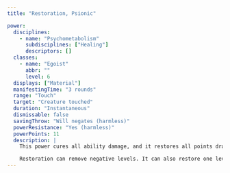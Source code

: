 ```yaml
---
title: "Restoration, Psionic"

power:
  disciplines:
    - name: "Psychometabolism"
      subdisciplines: ["Healing"]
      descriptors: []
  classes:
    - name: "Egoist"
      abbr: ""
      level: 6
  displays: ["Material"]
  manifestingTime: "3 rounds"
  range: "Touch"
  target: "Creature touched"
  duration: "Instantaneous"
  dismissable: false
  savingThrow: "Will negates (harmless)"
  powerResistance: "Yes (harmless)"
  powerPoints: 11
  description: |
    This power cures all ability damage, and it restores all points drained from a single ability score (your choice if more than one score is drained). It also eliminates any fatigue or exhaustion suffered by the target. Restoration does not restore levels or Constitution points lost due to death.

    Restoration can remove negative levels. It can also restore one level to a creature who has had a level drained, if the number of days since the creature lost the level is equal to or less than your manifester level. In such a case, restoration brings the creature up to the minimum number of experience points necessary to advance it to the next higher level, gaining it an additional Hit Die and level benefits accordingly.
---
```

